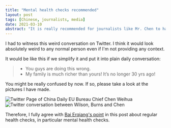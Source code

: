 ```yaml
---
title: "Mental health checks recommended"
layout: post
tags: [Chinese, journalists, media]
date: 2021-03-10
abstract: "It is really recommended for journalists like Mr. Chen to have mental health checks"
---
```


I had to witness this weird conversation on Twitter. I think it would look absolutely weird to any normal person even if I'm not providing any context.

It would be like this if we simplify it and put it into plain daily conversation:

> - You guys are doing this wrong.
> - My family is much richer than yours! It’s no longer 30 yrs ago!

You might be really confused by now. If so, please take a look at the pictures I have made.

![Twitter Page of China Daily EU Bureau Chief Chen Weihua](https://cdn.jsdelivr.net/gh/teatall/blog.dastle.net/assets/img/IMG_3476_twitter_page_of_chenweihua.JPG)
![Twitter conversation between Wilson, Burns and Chen](https://cdn.jsdelivr.net/gh/teatall/blog.dastle.net/assets/img/IMG_3475_twitter_conversation_between_wilson_burns_and_chen.JPG)

Therefore, I fully agree with [Bai Erqiang's point](https://blog.dastle.net/2020/02/18/state-media-in-covid19) in this post about regular health checks, in particular mental health checks.


